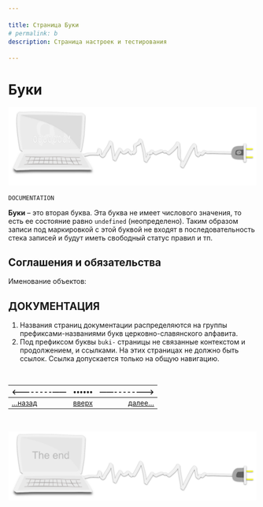 ```yaml
---

title: Страница Буки
# permalink: b
description: Страница настроек и тестирования

---
```



<div class="navi"><nav id="navi"><!-- js --></nav></div>

# Буки

<span id="buki-img" class="img" onclick="imgResize()">![comp and vim ](assets/svg/comp-start.svg)</span>

	DOCUMENTATION

**Буки** – это вторая буква. Эта буква не имеет числового значения, то есть ее состояние равно `undefined` (неопределено). Таким образом записи под маркировкой с этой буквой не входят в последовательность стека записей и будут иметь свободный статус правил и тп.

<!--TODO: - [ ] cтатус группы -->

**Соглашения и обязательства**
---

Именование объектов:

**ДОКУМЕНТАЦИЯ**
---
    
1. Названия страниц документации распределяются на группы префиксами-названиями букв церковно-славянского алфавита.
2. Под префиксом буквы `buki-` страницы не связанные контекстом и продолжением, и ссылками. На этих страницах не должно быть ссылок. Ссылка допускается только на общую навигацию.


<br>

|<--------——|••••••|——-------->|
|:---|:---:|---:|
[…назад](buki-set.md)|[вверх](#)|[далее…](dobro-day.md)

<br>


<span id="comp-end-img" class="img" onclick="imgResize()">![img](assets/svg/comp-end.svg)</span>

<script src="assets/js/navi.js"></script>
